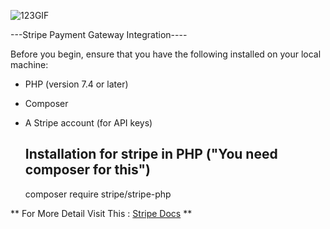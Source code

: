 ![123GIF](https://github.com/user-attachments/assets/9b426277-eb47-45c9-840a-1ffbf9342ebb)


---Stripe Payment Gateway Integration----

Before you begin, ensure that you have the following installed on your local machine:
- PHP (version 7.4 or later)
- Composer
- A Stripe account (for API keys)

  ## Installation for stripe in PHP ("You need composer for this")
  composer require stripe/stripe-php


** For More Detail Visit This : [Stripe Docs](https://docs.stripe.com/checkout/quickstart?lang=php) **


